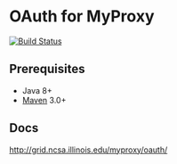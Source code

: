 # OAuth for MyProxy

[![Build Status](https://travis-ci.org/ncsa/OA4MP.svg?branch=master)](https://travis-ci.org/ncsa/OA4MP)

## Prerequisites

* Java 8+
* [Maven](https://maven.apache.org/) 3.0+

## Docs

http://grid.ncsa.illinois.edu/myproxy/oauth/
